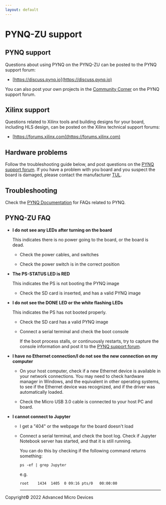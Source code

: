 ```yaml
---
layout: default
---
```


# PYNQ-ZU support

## PYNQ support

Questions about using PYNQ on the PYNQ-ZU can be posted to the PYNQ support forum:

* [https://discuss.pynq.io](https://discuss.pynq.io)

You can also post your own projects in the [Community Corner](https://discuss.pynq.io/c/community-projects-chat/14) on the PYNQ support forum. 



## Xilinx support

Questions related to Xilinx tools and building designs for your board, including HLS design, can be posted on the Xilinx technical support forums:

* [https://forums.xilinx.com](https://forums.xilinx.com)



## Hardware problems

Follow the troubleshooting guide below, and post questions on the [PYNQ support forum](https://discuss.pynq.io/). If you have a problem with you board and you suspect the board is damaged, please contact the manufacturer [TUL](https://www.tulembedded.com/).



## Troubleshooting

Check the [PYNQ Documentation](http://pynq.readthedocs.io/) for FAQs related to PYNQ. 



## PYNQ-ZU FAQ

* **I do not see any LEDs after turning on the board**

  This indicates there is no power going to the board, or the board is dead.

  * Check the power cables, and switches

  * Check the power switch is in the correct position

* **The PS-STATUS LED is RED**

  This indicates the PS is not booting the PYNQ image

  * Check the SD card is inserted, and has a valid PYNQ image

* **I do not see the DONE LED or the white flashing LEDs**

  This indicates the PS has not booted properly. 

  * Check the SD card has a valid PYNQ image

  * Connect a serial terminal and check the boot console

    If the boot process stalls, or continuously restarts, try to capture the console information and post it to the [PYNQ support forum](https://discuss.pynq.io). 

* **I have no Ethernet connection/I do not see the new connection on my computer**

  * On your host computer, check if a new Ethernet device is available in your network connections. You may need to check hardware manager in Windows, and the equivalent in other operating systems, to see if the Ethernet device was recognized, and if the driver was automatically loaded.  

  * Check the Micro USB 3.0 cable is connected to your host PC and board.

* **I cannot connect to Jupyter**

  * I get a "404" or the webpage for the board doesn't load

  * Connect a serial terminal, and check the boot log. Check if Jupyter Notebook server has started, and that it is still running. 

    You can do this by checking if the following command returns something:

    `ps -ef | grep Jupyter` 

    e.g. 

    ```
    root    1434  1405  0 09:16 pts/0   00:00:00
    ```

    ---------------------------------------
<p class="copyright">Copyright&copy; 2022 Advanced Micro Devices</p>

  

